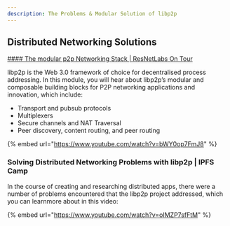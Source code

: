 ```yaml
---
description: The Problems & Modular Solution of libp2p
---
```


## Distributed Networking Solutions

[#### The modular p2p Networking Stack | ResNetLabs On Tour](https://research.protocol.ai/tutorials/resnetlab-on-tour/modular-p2p-stack/)

libp2p is the Web 3.0 framework of choice for decentralised process addressing. In this module, you will hear about libp2p’s modular and composable building blocks for P2P networking applications and innovation, which include:

* Transport and pubsub protocols
* Multiplexers
* Secure channels and NAT Traversal
* Peer discovery, content routing, and peer routing

{% embed url="https://www.youtube.com/watch?v=bWY0op7FmJ8" %}


### Solving Distributed Networking Problems with libp2p | IPFS Camp
In the course of creating and researching distributed apps, there were a number of problems encountered that the libp2p project addressed, which you can learnmore about in this video:

{% embed url="https://www.youtube.com/watch?v=oIMZP7sfFtM" %}
